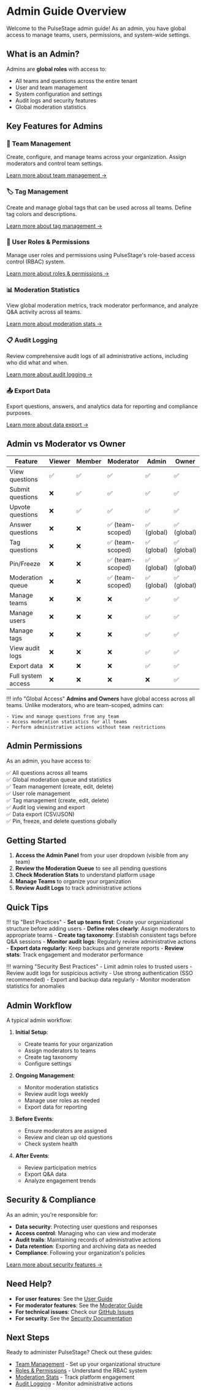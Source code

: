 # Admin Guide Overview

Welcome to the PulseStage admin guide! As an admin, you have global access to manage teams, users, permissions, and system-wide settings.

## What is an Admin?

Admins are **global roles** with access to:
- All teams and questions across the entire tenant
- User and team management
- System configuration and settings
- Audit logs and security features
- Global moderation statistics

## Key Features for Admins

### 👥 Team Management
Create, configure, and manage teams across your organization. Assign moderators and control team settings.

[Learn more about team management →](team-management.md)

### 🏷️ Tag Management
Create and manage global tags that can be used across all teams. Define tag colors and descriptions.

[Learn more about tag management →](tag-management.md)

### 🔐 User Roles & Permissions
Manage user roles and permissions using PulseStage's role-based access control (RBAC) system.

[Learn more about roles & permissions →](roles-permissions.md)

### 📊 Moderation Statistics
View global moderation metrics, track moderator performance, and analyze Q&A activity across all teams.

[Learn more about moderation stats →](moderation-stats.md)

### 📋 Audit Logging
Review comprehensive audit logs of all administrative actions, including who did what and when.

[Learn more about audit logging →](audit-logging.md)

### 📤 Export Data
Export questions, answers, and analytics data for reporting and compliance purposes.

[Learn more about data export →](export.md)

## Admin vs Moderator vs Owner

| Feature | Viewer | Member | Moderator | Admin | Owner |
|---------|--------|--------|-----------|-------|-------|
| View questions | ✅ | ✅ | ✅ | ✅ | ✅ |
| Submit questions | ❌ | ✅ | ✅ | ✅ | ✅ |
| Upvote questions | ❌ | ✅ | ✅ | ✅ | ✅ |
| Answer questions | ❌ | ❌ | ✅ (team-scoped) | ✅ (global) | ✅ (global) |
| Tag questions | ❌ | ❌ | ✅ (team-scoped) | ✅ (global) | ✅ (global) |
| Pin/Freeze | ❌ | ❌ | ✅ (team-scoped) | ✅ (global) | ✅ (global) |
| Moderation queue | ❌ | ❌ | ✅ (team-scoped) | ✅ (global) | ✅ (global) |
| Manage teams | ❌ | ❌ | ❌ | ✅ | ✅ |
| Manage users | ❌ | ❌ | ❌ | ✅ | ✅ |
| Manage tags | ❌ | ❌ | ❌ | ✅ | ✅ |
| View audit logs | ❌ | ❌ | ❌ | ✅ | ✅ |
| Export data | ❌ | ❌ | ❌ | ✅ | ✅ |
| Full system access | ❌ | ❌ | ❌ | ❌ | ✅ |

!!! info "Global Access"
    **Admins and Owners** have global access across all teams. Unlike moderators, who are team-scoped, admins can:
    
    - View and manage questions from any team
    - Access moderation statistics for all teams
    - Perform administrative actions without team restrictions

## Admin Permissions

As an admin, you have access to:

✅ All questions across all teams  
✅ Global moderation queue and statistics  
✅ Team management (create, edit, delete)  
✅ User role management  
✅ Tag management (create, edit, delete)  
✅ Audit log viewing and export  
✅ Data export (CSV/JSON)  
✅ Pin, freeze, and delete questions globally  

## Getting Started

1. **Access the Admin Panel** from your user dropdown (visible from any team)
2. **Review the Moderation Queue** to see all pending questions
3. **Check Moderation Stats** to understand platform usage
4. **Manage Teams** to organize your organization
5. **Review Audit Logs** to track administrative actions

## Quick Tips

!!! tip "Best Practices"
    - **Set up teams first**: Create your organizational structure before adding users
    - **Define roles clearly**: Assign moderators to appropriate teams
    - **Create tag taxonomy**: Establish consistent tags before Q&A sessions
    - **Monitor audit logs**: Regularly review administrative actions
    - **Export data regularly**: Keep backups and generate reports
    - **Review stats**: Track engagement and moderator performance

!!! warning "Security Best Practices"
    - Limit admin roles to trusted users
    - Review audit logs for suspicious activity
    - Use strong authentication (SSO recommended)
    - Export and backup data regularly
    - Monitor moderation statistics for anomalies

## Admin Workflow

A typical admin workflow:

1. **Initial Setup**:
   - Create teams for your organization
   - Assign moderators to teams
   - Create tag taxonomy
   - Configure settings

2. **Ongoing Management**:
   - Monitor moderation statistics
   - Review audit logs weekly
   - Manage user roles as needed
   - Export data for reporting

3. **Before Events**:
   - Ensure moderators are assigned
   - Review and clean up old questions
   - Check system health

4. **After Events**:
   - Review participation metrics
   - Export Q&A data
   - Analyze engagement trends

## Security & Compliance

As an admin, you're responsible for:

- **Data security**: Protecting user questions and responses
- **Access control**: Managing who can view and moderate
- **Audit trails**: Maintaining records of administrative actions
- **Data retention**: Exporting and archiving data as needed
- **Compliance**: Following your organization's policies

[Learn more about security features →](../security/overview.md)

## Need Help?

- **For user features**: See the [User Guide](../user-guide/overview.md)
- **For moderator features**: See the [Moderator Guide](../moderator-guide/overview.md)
- **For technical issues**: Check our [GitHub Issues](https://github.com/seanmdalton/pulsestage/issues)
- **For security**: See the [Security Documentation](../security/overview.md)

## Next Steps

Ready to administer PulseStage? Check out these guides:

- [Team Management](team-management.md) - Set up your organizational structure
- [Roles & Permissions](roles-permissions.md) - Understand the RBAC system
- [Moderation Stats](moderation-stats.md) - Track platform engagement
- [Audit Logging](audit-logging.md) - Monitor administrative actions
